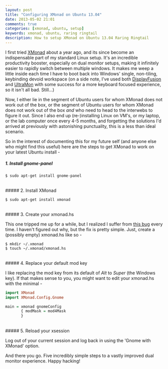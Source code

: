 ```yaml
---
layout: post
title: "Configuring XMonad on Ubuntu 13.04"
date: 2013-05-02 21:01
comments: true
categories: [xmonad, ubuntu, setup]
keywords: xmonad, ubuntu, raring ringtail
description: How to setup XMonad on Ubuntu 13.04 Raring Ringtail
---
```


I first tried [XMonad](http://xmonad.org/) about a year ago, and its
since become an indispensable part of my standard Linux setup. It's an
incredible productivity booster, especially on dual monitor setups,
making it infinitely easier to rapidly switch between multiple
windows. It makes me weep a little inside each time I have to boot
back into Windows' single, non-tiling, keybinding devoid workspace (on
a side note, I've used both
[DisplayFusion](http://www.displayfusion.com/) and
[UltraMon](http://www.realtimesoft.com/ultramon/) with some success
for a more keyboard focused experience, so it isn't all
bad. Still...)

<!-- more -->

Now, I either lie in the segment of Ubuntu users for whom XMonad does
not work out of the box, or the segment of Ubuntu users for whom
XMonad does not work out of the box *and* who need to head to the
interwebs to figure it out. Since I also end up (re-)installing Linux
on VM's, or my laptop, or the lab computer once every 4-5 months, and
forgetting the solutions I'd arrived at previously with astonishing
punctuality, this is a less than ideal scenario.

So in the interest of documenting this for my future self (and anyone
else who might find this useful) here are the steps to get XMonad to
work on your latest Ubuntu install -

##### 1. Install gnome-panel

```
$ sudo apt-get install gnome-panel
```
<br>
##### 2. Install XMonad

```
$ sudo apt-get install xmonad
```
<br>
##### 3. Create your xmonad.hs

   This one tripped me up for a while, but I realized I suffer from
   [this bug](https://bugs.launchpad.net/ubuntu/+source/xmonad/+bug/1059358)
   every time. I haven't figured out why, but the fix is pretty
   simple. Just, create a (possibly empty) xmonad.hs like so -

```
$ mkdir ~/.xmonad
$ touch ~/.xmonad/xmonad.hs
```
<br>
##### 4. Replace your default mod key

   I like replacing the mod key from its default of *Alt* to *Super*
   (the Windows key). If that makes sense to you, you might want to
   edit your xmonad.hs with the minimal -

```haskell Replace the default mod key
import XMonad
import XMonad.Config.Gnome

main = xmonad gnomeConfig
       { modMask = mod4Mask
       }
```
<br>
##### 5. Reload your xsession

   Log out of your current session and log back in using the 'Gnome
   with XMonad' option.


And there you go. Five incredibly simple steps to a vastly improved
dual monitor experience. Happy hacking!
